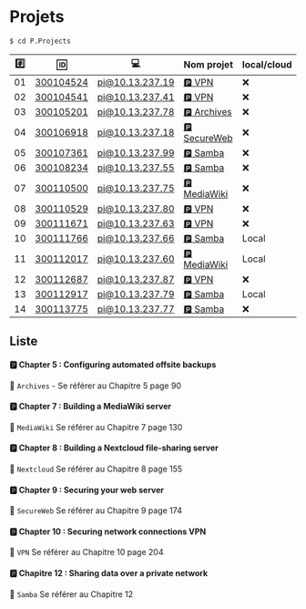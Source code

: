 # Projets



```
$ cd P.Projects
```

|:hash:| :id:      | :computer:      | Nom projet       | local/cloud      | 
|------|-----------|------------------------------|------------------|------------------|
| 01   | [300104524](300104524) | pi@10.13.237.19 |[:parking: VPN](README.md#parking-chapter-10--securing-network-connections-vpn)   |:x:               |
| 02   | [300104541](300104541) | pi@10.13.237.41 |[:parking: VPN](README.md#parking-chapter-10--securing-network-connections-vpn)               |:x:               |
| 03   | [300105201](300105201) | pi@10.13.237.78 |[:parking: Archives](README.md#parking-chapter-5--configuring-automated-offsite-backups)|:x:               |
| 04   | [300106918](300106918) | pi@10.13.237.18 |[:parking: SecureWeb](README.md#parking-chapter-9--securing-your-web-server)|:x:               |
| 05   | [300107361](300107361) | pi@10.13.237.99 |[:parking: Samba](README.md#parking-chapitre-12--sharing-data-over-a-private-network)|:x:               |
| 06   | [300108234](300108234) | pi@10.13.237.55 |[:parking: Samba](README.md#parking-chapitre-12--sharing-data-over-a-private-network)|:x:               |
| 07   | [300110500](300110500) | pi@10.13.237.75 |[:parking: MediaWiki](README.md#parking-chapter-7--building-a-mediawiki-server)|:x:               |
| 08   | [300110529](300110529) | pi@10.13.237.80 |[:parking: VPN](README.md#parking-chapter-10--securing-network-connections-vpn) |:x:               |
| 09   | [300111671](300111671) | pi@10.13.237.63 |[:parking: VPN](README.md#parking-chapter-10--securing-network-connections-vpn)   |:x:               |
| 10   | [300111766](300111766) | pi@10.13.237.66 |[:parking: Samba](README.md#parking-chapitre-12--sharing-data-over-a-private-network)| Local            |
| 11   | [300112017](300112017) | pi@10.13.237.60 |[:parking: MediaWiki](README.md#parking-chapter-7--building-a-mediawiki-server)               | Local            |
| 12   | [300112687](300112687) | pi@10.13.237.87 |[:parking: VPN](README.md#parking-chapter-10--securing-network-connections-vpn)               |:x:               |
| 13   | [300112917](300112917) | pi@10.13.237.79 |[:parking: Samba](README.md#parking-chapter-7--building-a-mediawiki-server)| Local            |
| 14   | [300113775](300113775) | pi@10.13.237.77 |[:parking: Samba](README.md#parking-chapter-8--building-a-nextcloud-file-sharing-server)|:x:               |


## Liste 

#### :parking: Chapter 5 : Configuring automated offsite backups

:pushpin: `Archives` - Se référer au Chapitre 5 page 90

#### :parking: Chapter 7 : Building a MediaWiki server

:pushpin: `MediaWiki` Se référer au Chapitre 7 page 130

#### :parking: Chapter 8 : Building a Nextcloud file-sharing server

:pushpin: `Nextcloud` Se référer au Chapitre 8 page 155

#### :parking: Chapter 9 : Securing your web server

:pushpin: `SecureWeb` Se référer au Chapitre 9 page 174

#### :parking: Chapter 10 : Securing network connections VPN

:pushpin: `VPN` Se référer au Chapitre 10 page 204

#### :parking: Chapitre 12 : Sharing data over a private network

:pushpin: `Samba` Se référer au Chapitre 12



